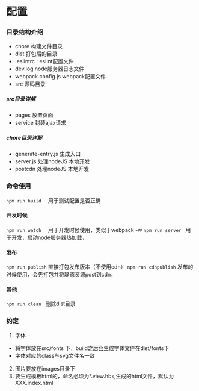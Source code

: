 # 配置
### 目录结构介绍
- chore  构建文件目录
- dist 打包后的目录
- .eslintrc  : eslint配置文件
- dev.log  node服务器日志文件
- webpack.config.js webpack配置文件
- src  源码目录

##### src目录详解
- pages 放置页面
- service 封装ajax请求

##### chore目录详解
- generate-entry.js  生成入口
- server.js  处理nodeJS 本地开发
- postcdn  处理nodeJS 本地开发


### 命令使用
``` npm run build   ``` 用于测试配置是否正确

#### 开发时候
``` npm run watch   ``` 用于开发时候使用，类似于webpack -w
``` npm run server  ``` 用于开发，启动node服务器热加载，

#### 发布
``` npm run publish ``` 直接打包发布版本（不使用cdn）
``` npm run cdnpublish ``` 发布的时候使用，会先打包并将静态资源post到cdn，

#### 其他
``` npm run clean  ``` 删除dist目录




### 约定
1. 字体
- 将字体放在src/fonts 下，build之后会生成字体文件在dist/fonts下
- 字体对应的class与svg文件名一致
2. 图片要放在images目录下
3. 要生成模板html的，命名必须为*.view.hbs,生成的html文件，默认为 XXX.index.html


	

		
